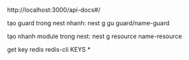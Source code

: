 http://localhost:3000/api-docs#/

tạo guard trong nest nhanh:
  nest g gu guard/name-guard

tạo nhanh module trong nest:
  nest g resource name-resource

get key redis
  redis-cli 
  KEYS *
